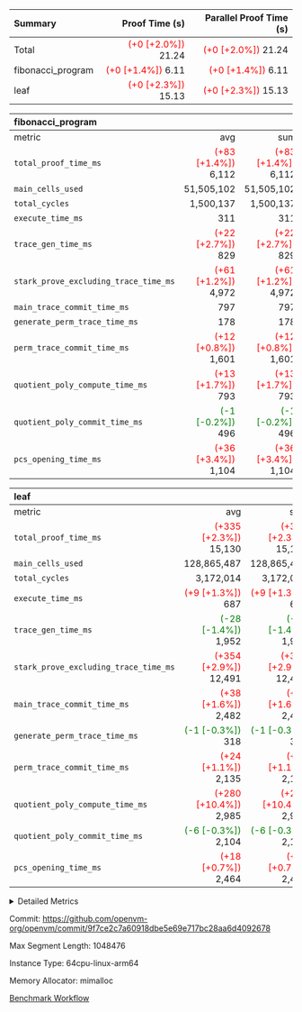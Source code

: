 | Summary | Proof Time (s) | Parallel Proof Time (s) |
|:---|---:|---:|
| Total | <span style='color: red'>(+0 [+2.0%])</span> 21.24 | <span style='color: red'>(+0 [+2.0%])</span> 21.24 |
| fibonacci_program | <span style='color: red'>(+0 [+1.4%])</span> 6.11 | <span style='color: red'>(+0 [+1.4%])</span> 6.11 |
| leaf | <span style='color: red'>(+0 [+2.3%])</span> 15.13 | <span style='color: red'>(+0 [+2.3%])</span> 15.13 |


| fibonacci_program |||||
|:---|---:|---:|---:|---:|
|metric|avg|sum|max|min|
| `total_proof_time_ms ` | <span style='color: red'>(+83 [+1.4%])</span> 6,112 | <span style='color: red'>(+83 [+1.4%])</span> 6,112 | <span style='color: red'>(+83 [+1.4%])</span> 6,112 | <span style='color: red'>(+83 [+1.4%])</span> 6,112 |
| `main_cells_used     ` |  51,505,102 |  51,505,102 |  51,505,102 |  51,505,102 |
| `total_cycles        ` |  1,500,137 |  1,500,137 |  1,500,137 |  1,500,137 |
| `execute_time_ms     ` |  311 |  311 |  311 |  311 |
| `trace_gen_time_ms   ` | <span style='color: red'>(+22 [+2.7%])</span> 829 | <span style='color: red'>(+22 [+2.7%])</span> 829 | <span style='color: red'>(+22 [+2.7%])</span> 829 | <span style='color: red'>(+22 [+2.7%])</span> 829 |
| `stark_prove_excluding_trace_time_ms` | <span style='color: red'>(+61 [+1.2%])</span> 4,972 | <span style='color: red'>(+61 [+1.2%])</span> 4,972 | <span style='color: red'>(+61 [+1.2%])</span> 4,972 | <span style='color: red'>(+61 [+1.2%])</span> 4,972 |
| `main_trace_commit_time_ms` |  797 |  797 |  797 |  797 |
| `generate_perm_trace_time_ms` |  178 |  178 |  178 |  178 |
| `perm_trace_commit_time_ms` | <span style='color: red'>(+12 [+0.8%])</span> 1,601 | <span style='color: red'>(+12 [+0.8%])</span> 1,601 | <span style='color: red'>(+12 [+0.8%])</span> 1,601 | <span style='color: red'>(+12 [+0.8%])</span> 1,601 |
| `quotient_poly_compute_time_ms` | <span style='color: red'>(+13 [+1.7%])</span> 793 | <span style='color: red'>(+13 [+1.7%])</span> 793 | <span style='color: red'>(+13 [+1.7%])</span> 793 | <span style='color: red'>(+13 [+1.7%])</span> 793 |
| `quotient_poly_commit_time_ms` | <span style='color: green'>(-1 [-0.2%])</span> 496 | <span style='color: green'>(-1 [-0.2%])</span> 496 | <span style='color: green'>(-1 [-0.2%])</span> 496 | <span style='color: green'>(-1 [-0.2%])</span> 496 |
| `pcs_opening_time_ms ` | <span style='color: red'>(+36 [+3.4%])</span> 1,104 | <span style='color: red'>(+36 [+3.4%])</span> 1,104 | <span style='color: red'>(+36 [+3.4%])</span> 1,104 | <span style='color: red'>(+36 [+3.4%])</span> 1,104 |

| leaf |||||
|:---|---:|---:|---:|---:|
|metric|avg|sum|max|min|
| `total_proof_time_ms ` | <span style='color: red'>(+335 [+2.3%])</span> 15,130 | <span style='color: red'>(+335 [+2.3%])</span> 15,130 | <span style='color: red'>(+335 [+2.3%])</span> 15,130 | <span style='color: red'>(+335 [+2.3%])</span> 15,130 |
| `main_cells_used     ` |  128,865,487 |  128,865,487 |  128,865,487 |  128,865,487 |
| `total_cycles        ` |  3,172,014 |  3,172,014 |  3,172,014 |  3,172,014 |
| `execute_time_ms     ` | <span style='color: red'>(+9 [+1.3%])</span> 687 | <span style='color: red'>(+9 [+1.3%])</span> 687 | <span style='color: red'>(+9 [+1.3%])</span> 687 | <span style='color: red'>(+9 [+1.3%])</span> 687 |
| `trace_gen_time_ms   ` | <span style='color: green'>(-28 [-1.4%])</span> 1,952 | <span style='color: green'>(-28 [-1.4%])</span> 1,952 | <span style='color: green'>(-28 [-1.4%])</span> 1,952 | <span style='color: green'>(-28 [-1.4%])</span> 1,952 |
| `stark_prove_excluding_trace_time_ms` | <span style='color: red'>(+354 [+2.9%])</span> 12,491 | <span style='color: red'>(+354 [+2.9%])</span> 12,491 | <span style='color: red'>(+354 [+2.9%])</span> 12,491 | <span style='color: red'>(+354 [+2.9%])</span> 12,491 |
| `main_trace_commit_time_ms` | <span style='color: red'>(+38 [+1.6%])</span> 2,482 | <span style='color: red'>(+38 [+1.6%])</span> 2,482 | <span style='color: red'>(+38 [+1.6%])</span> 2,482 | <span style='color: red'>(+38 [+1.6%])</span> 2,482 |
| `generate_perm_trace_time_ms` | <span style='color: green'>(-1 [-0.3%])</span> 318 | <span style='color: green'>(-1 [-0.3%])</span> 318 | <span style='color: green'>(-1 [-0.3%])</span> 318 | <span style='color: green'>(-1 [-0.3%])</span> 318 |
| `perm_trace_commit_time_ms` | <span style='color: red'>(+24 [+1.1%])</span> 2,135 | <span style='color: red'>(+24 [+1.1%])</span> 2,135 | <span style='color: red'>(+24 [+1.1%])</span> 2,135 | <span style='color: red'>(+24 [+1.1%])</span> 2,135 |
| `quotient_poly_compute_time_ms` | <span style='color: red'>(+280 [+10.4%])</span> 2,985 | <span style='color: red'>(+280 [+10.4%])</span> 2,985 | <span style='color: red'>(+280 [+10.4%])</span> 2,985 | <span style='color: red'>(+280 [+10.4%])</span> 2,985 |
| `quotient_poly_commit_time_ms` | <span style='color: green'>(-6 [-0.3%])</span> 2,104 | <span style='color: green'>(-6 [-0.3%])</span> 2,104 | <span style='color: green'>(-6 [-0.3%])</span> 2,104 | <span style='color: green'>(-6 [-0.3%])</span> 2,104 |
| `pcs_opening_time_ms ` | <span style='color: red'>(+18 [+0.7%])</span> 2,464 | <span style='color: red'>(+18 [+0.7%])</span> 2,464 | <span style='color: red'>(+18 [+0.7%])</span> 2,464 | <span style='color: red'>(+18 [+0.7%])</span> 2,464 |



<details>
<summary>Detailed Metrics</summary>

| group | num_segments | keygen_time_ms | commit_exe_time_ms |
| --- | --- | --- | --- |
| fibonacci_program | 1 | 346 | 6 | 

| group | air_name | quotient_deg | interactions | constraints |
| --- | --- | --- | --- | --- |
| fibonacci_program | AccessAdapterAir<16> | 2 | 5 | 14 | 
| fibonacci_program | AccessAdapterAir<2> | 2 | 5 | 14 | 
| fibonacci_program | AccessAdapterAir<32> | 2 | 5 | 14 | 
| fibonacci_program | AccessAdapterAir<4> | 2 | 5 | 14 | 
| fibonacci_program | AccessAdapterAir<64> | 2 | 5 | 14 | 
| fibonacci_program | AccessAdapterAir<8> | 2 | 5 | 14 | 
| fibonacci_program | BitwiseOperationLookupAir<8> | 2 | 2 | 4 | 
| fibonacci_program | MemoryMerkleAir<8> | 2 | 4 | 40 | 
| fibonacci_program | PersistentBoundaryAir<8> | 2 | 3 | 6 | 
| fibonacci_program | PhantomAir | 2 | 3 | 5 | 
| fibonacci_program | Poseidon2PeripheryAir<BabyBearParameters>, 1> | 2 | 1 | 286 | 
| fibonacci_program | ProgramAir | 1 | 1 | 4 | 
| fibonacci_program | RangeTupleCheckerAir<2> | 1 | 1 | 4 | 
| fibonacci_program | VariableRangeCheckerAir | 1 | 1 | 4 | 
| fibonacci_program | VmAirWrapper<Rv32BaseAluAdapterAir, BaseAluCoreAir<4, 8> | 2 | 19 | 43 | 
| fibonacci_program | VmAirWrapper<Rv32BaseAluAdapterAir, LessThanCoreAir<4, 8> | 2 | 17 | 39 | 
| fibonacci_program | VmAirWrapper<Rv32BaseAluAdapterAir, ShiftCoreAir<4, 8> | 2 | 23 | 90 | 
| fibonacci_program | VmAirWrapper<Rv32BranchAdapterAir, BranchEqualCoreAir<4> | 2 | 11 | 25 | 
| fibonacci_program | VmAirWrapper<Rv32BranchAdapterAir, BranchLessThanCoreAir<4, 8> | 2 | 13 | 41 | 
| fibonacci_program | VmAirWrapper<Rv32CondRdWriteAdapterAir, Rv32JalLuiCoreAir> | 2 | 10 | 22 | 
| fibonacci_program | VmAirWrapper<Rv32HintStoreAdapterAir, Rv32HintStoreCoreAir> | 2 | 15 | 17 | 
| fibonacci_program | VmAirWrapper<Rv32JalrAdapterAir, Rv32JalrCoreAir> | 2 | 16 | 20 | 
| fibonacci_program | VmAirWrapper<Rv32LoadStoreAdapterAir, LoadSignExtendCoreAir<4, 8> | 2 | 18 | 33 | 
| fibonacci_program | VmAirWrapper<Rv32LoadStoreAdapterAir, LoadStoreCoreAir<4> | 2 | 17 | 38 | 
| fibonacci_program | VmAirWrapper<Rv32MultAdapterAir, DivRemCoreAir<4, 8> | 2 | 25 | 88 | 
| fibonacci_program | VmAirWrapper<Rv32MultAdapterAir, MulHCoreAir<4, 8> | 2 | 24 | 38 | 
| fibonacci_program | VmAirWrapper<Rv32MultAdapterAir, MultiplicationCoreAir<4, 8> | 2 | 19 | 26 | 
| fibonacci_program | VmAirWrapper<Rv32RdWriteAdapterAir, Rv32AuipcCoreAir> | 2 | 11 | 15 | 
| fibonacci_program | VmConnectorAir | 2 | 3 | 9 | 
| leaf | AccessAdapterAir<2> | 4 | 5 | 12 | 
| leaf | AccessAdapterAir<4> | 4 | 5 | 12 | 
| leaf | AccessAdapterAir<8> | 4 | 5 | 12 | 
| leaf | FriReducedOpeningAir | 4 | 35 | 59 | 
| leaf | NativePoseidon2Air<BabyBearParameters>, 1> | 4 | 31 | 302 | 
| leaf | PhantomAir | 4 | 3 | 4 | 
| leaf | ProgramAir | 1 | 1 | 4 | 
| leaf | VariableRangeCheckerAir | 1 | 1 | 4 | 
| leaf | VmAirWrapper<BranchNativeAdapterAir, BranchEqualCoreAir<1> | 2 | 11 | 23 | 
| leaf | VmAirWrapper<JalNativeAdapterAir, JalCoreAir> | 4 | 7 | 6 | 
| leaf | VmAirWrapper<NativeAdapterAir<2, 0>, PublicValuesCoreAir> | 4 | 11 | 23 | 
| leaf | VmAirWrapper<NativeAdapterAir<2, 1>, FieldArithmeticCoreAir> | 4 | 15 | 23 | 
| leaf | VmAirWrapper<NativeLoadStoreAdapterAir<1>, NativeLoadStoreCoreAir<1> | 4 | 19 | 31 | 
| leaf | VmAirWrapper<NativeVectorizedAdapterAir<4>, FieldExtensionCoreAir> | 4 | 15 | 23 | 
| leaf | VmConnectorAir | 4 | 3 | 8 | 
| leaf | VolatileBoundaryAir | 4 | 4 | 16 | 

| group | air_name | idx | rows | prep_cols | perm_cols | main_cols | cells |
| --- | --- | --- | --- | --- | --- | --- | --- |
| leaf | AccessAdapterAir<2> | 0 | 524,288 |  | 16 | 11 | 14,155,776 | 
| leaf | AccessAdapterAir<4> | 0 | 262,144 |  | 16 | 13 | 7,602,176 | 
| leaf | AccessAdapterAir<8> | 0 | 65,536 |  | 16 | 17 | 2,162,688 | 
| leaf | FriReducedOpeningAir | 0 | 131,072 |  | 76 | 64 | 18,350,080 | 
| leaf | NativePoseidon2Air<BabyBearParameters>, 1> | 0 | 32,768 |  | 36 | 348 | 12,582,912 | 
| leaf | PhantomAir | 0 | 32,768 |  | 8 | 6 | 458,752 | 
| leaf | ProgramAir | 0 | 131,072 |  | 8 | 10 | 2,359,296 | 
| leaf | VariableRangeCheckerAir | 0 | 262,144 | 2 | 8 | 1 | 2,359,296 | 
| leaf | VmAirWrapper<BranchNativeAdapterAir, BranchEqualCoreAir<1> | 0 | 1,048,576 |  | 28 | 23 | 53,477,376 | 
| leaf | VmAirWrapper<JalNativeAdapterAir, JalCoreAir> | 0 | 131,072 |  | 12 | 10 | 2,883,584 | 
| leaf | VmAirWrapper<NativeAdapterAir<2, 0>, PublicValuesCoreAir> | 0 | 64 |  | 16 | 23 | 2,496 | 
| leaf | VmAirWrapper<NativeAdapterAir<2, 1>, FieldArithmeticCoreAir> | 0 | 2,097,152 |  | 20 | 30 | 104,857,600 | 
| leaf | VmAirWrapper<NativeLoadStoreAdapterAir<1>, NativeLoadStoreCoreAir<1> | 0 | 2,097,152 |  | 24 | 41 | 136,314,880 | 
| leaf | VmAirWrapper<NativeVectorizedAdapterAir<4>, FieldExtensionCoreAir> | 0 | 32,768 |  | 20 | 40 | 1,966,080 | 
| leaf | VmConnectorAir | 0 | 2 | 1 | 8 | 4 | 24 | 
| leaf | VolatileBoundaryAir | 0 | 524,288 |  | 8 | 11 | 9,961,472 | 

| group | air_name | segment | rows | prep_cols | perm_cols | main_cols | cells |
| --- | --- | --- | --- | --- | --- | --- | --- |
| fibonacci_program | AccessAdapterAir<8> | 0 | 64 |  | 24 | 17 | 2,624 | 
| fibonacci_program | BitwiseOperationLookupAir<8> | 0 | 65,536 | 3 | 8 | 2 | 655,360 | 
| fibonacci_program | MemoryMerkleAir<8> | 0 | 512 |  | 20 | 32 | 26,624 | 
| fibonacci_program | PersistentBoundaryAir<8> | 0 | 64 |  | 12 | 20 | 2,048 | 
| fibonacci_program | PhantomAir | 0 | 2 |  | 12 | 6 | 36 | 
| fibonacci_program | Poseidon2PeripheryAir<BabyBearParameters>, 1> | 0 | 256 |  | 8 | 300 | 78,848 | 
| fibonacci_program | ProgramAir | 0 | 4,096 |  | 8 | 10 | 73,728 | 
| fibonacci_program | RangeTupleCheckerAir<2> | 0 | 524,288 | 2 | 8 | 1 | 4,718,592 | 
| fibonacci_program | VariableRangeCheckerAir | 0 | 262,144 | 2 | 8 | 1 | 2,359,296 | 
| fibonacci_program | VmAirWrapper<Rv32BaseAluAdapterAir, BaseAluCoreAir<4, 8> | 0 | 1,048,576 |  | 80 | 36 | 121,634,816 | 
| fibonacci_program | VmAirWrapper<Rv32BaseAluAdapterAir, LessThanCoreAir<4, 8> | 0 | 524,288 |  | 40 | 37 | 40,370,176 | 
| fibonacci_program | VmAirWrapper<Rv32BaseAluAdapterAir, ShiftCoreAir<4, 8> | 0 | 2 |  | 52 | 53 | 210 | 
| fibonacci_program | VmAirWrapper<Rv32BranchAdapterAir, BranchEqualCoreAir<4> | 0 | 262,144 |  | 48 | 26 | 19,398,656 | 
| fibonacci_program | VmAirWrapper<Rv32BranchAdapterAir, BranchLessThanCoreAir<4, 8> | 0 | 8 |  | 56 | 32 | 704 | 
| fibonacci_program | VmAirWrapper<Rv32CondRdWriteAdapterAir, Rv32JalLuiCoreAir> | 0 | 131,072 |  | 44 | 18 | 8,126,464 | 
| fibonacci_program | VmAirWrapper<Rv32HintStoreAdapterAir, Rv32HintStoreCoreAir> | 0 | 4 |  | 36 | 26 | 248 | 
| fibonacci_program | VmAirWrapper<Rv32JalrAdapterAir, Rv32JalrCoreAir> | 0 | 16 |  | 36 | 28 | 1,024 | 
| fibonacci_program | VmAirWrapper<Rv32LoadStoreAdapterAir, LoadStoreCoreAir<4> | 0 | 32 |  | 72 | 40 | 3,584 | 
| fibonacci_program | VmAirWrapper<Rv32RdWriteAdapterAir, Rv32AuipcCoreAir> | 0 | 16 |  | 28 | 21 | 784 | 
| fibonacci_program | VmConnectorAir | 0 | 2 | 1 | 12 | 4 | 32 | 

| group | idx | trace_gen_time_ms | total_proof_time_ms | total_cycles | total_cells | stark_prove_excluding_trace_time_ms | quotient_poly_compute_time_ms | quotient_poly_commit_time_ms | perm_trace_commit_time_ms | pcs_opening_time_ms | main_trace_commit_time_ms | main_cells_used | generate_perm_trace_time_ms | execute_time_ms |
| --- | --- | --- | --- | --- | --- | --- | --- | --- | --- | --- | --- | --- | --- | --- |
| leaf | 0 | 1,952 | 15,130 | 3,172,014 | 369,494,488 | 12,491 | 2,985 | 2,104 | 2,135 | 2,464 | 2,482 | 128,865,487 | 318 | 687 | 

| group | segment | trace_gen_time_ms | total_proof_time_ms | total_cycles | total_cells | stark_prove_excluding_trace_time_ms | quotient_poly_compute_time_ms | quotient_poly_commit_time_ms | perm_trace_commit_time_ms | pcs_opening_time_ms | main_trace_commit_time_ms | main_cells_used | generate_perm_trace_time_ms | execute_time_ms |
| --- | --- | --- | --- | --- | --- | --- | --- | --- | --- | --- | --- | --- | --- | --- |
| fibonacci_program | 0 | 829 | 6,112 | 1,500,137 | 197,453,854 | 4,972 | 793 | 496 | 1,601 | 1,104 | 797 | 51,505,102 | 178 | 311 | 

</details>


Commit: https://github.com/openvm-org/openvm/commit/9f7ce2c7a60918dbe5e69e717bc28aa6d4092678

Max Segment Length: 1048476

Instance Type: 64cpu-linux-arm64

Memory Allocator: mimalloc

[Benchmark Workflow](https://github.com/openvm-org/openvm/actions/runs/12685713138)
